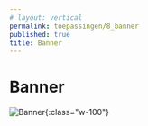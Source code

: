```yaml
---
# layout: vertical
permalink: toepassingen/8_banner
published: true
title: Banner
---
```


# Banner

![Banner](../images/aliriosolutions/toepassingen_banner.png){:class="w-100"}